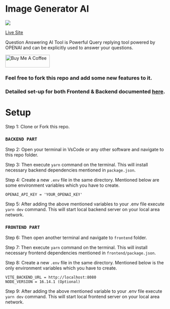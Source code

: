 # Image Generator AI

![](https://media.licdn.com/dms/image/C562DAQFZAz_SkntVYA/profile-treasury-image-shrink_800_800/0/1676553365612?e=1678903200&v=beta&t=cGduW4OBC27qi54IEKxCKc3qzEsaHxPVF4_ckeoQgko)

<a href="https://question-answer.pages.dev/" target="_blank" style="background: #fff !important; height: 40px !important;width: 140px !important;">Live Site</a>

Question Answering AI Tool is Powerful Query replying tool powered by OPENAI and can be explicitly used to answer your questions.

<a href="https://www.buymeacoffee.com/lalshubham" target="_blank"><img src="https://cdn.buymeacoffee.com/buttons/v2/default-yellow.png" alt="Buy Me A Coffee" style="height: 40px !important;width: 140px !important;" ></a>

### Feel free to fork this repo and add some new features to it.

### Detailed set-up for both Frontend & Backend documented [here](https://github.com/CERTIFIED2003/question-answering-ai/issues/1).
# Setup

Step 1: Clone or Fork this repo.

### `BACKEND PART`

Step 2: Open your terminal in VsCode or any other software and navigate to this repo folder.

Step 3: Then execute `yarn` command on the terminal. This will install necessary backend dependencies mentioned in `package.json`.

Step 4: Create a new `.env` file in the same directory. Mentioned below are some environment variables which you have to create.

```
OPENAI_API_KEY = 'YOUR_OPENAI_KEY'
```

Step 5: After adding the above mentioned variables to your .env file execute `yarn dev` command. This will start local backend server on your local area network.

### `FRONTEND PART`

Step 6: Then open another terminal and navigate to `frontend` folder.

Step 7: Then execute `yarn` command on the terminal. This will install necessary frontend dependencies mentioned in `frontend/package.json`.

Step 8: Create a new `.env` file in the same directory. Mentioned below is the only environment variables which you have to create.

```
VITE_BACKEND_URL = http://localhost:8080
NODE_VERSION = 16.14.1 (Optional)
```

Step 9: After adding the above mentioned variable to your .env file execute `yarn dev` command. This will start local frontend server on your local area network.
